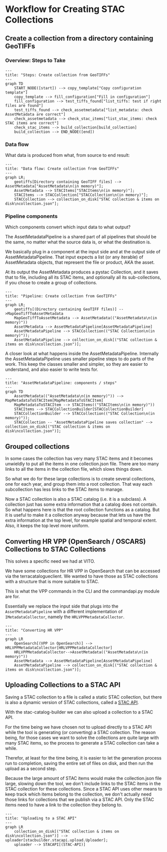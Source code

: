 # Workflow for Creating STAC Collections

## Create a collection from a directory containing GeoTIFFs

### Overview: Steps to Take

```mermaid
---
title: "Steps: Create collection from GeoTIFFs"
---
graph TD
    START_NODE([start]) --> copy_template["Copy configuration template"]
    copy_template --> fill_configuration["Fill in configuration"]
    fill_configuration --> test_tiffs_found["list_tiffs: test if right files are found"]
    test_tiffs_found --> check_assetmetadata["list_metadata: check AssetMetadata are correct"]
    check_assetmetadata --> check_stac_items["list_stac_items: check STAC items are correct"]
    check_stac_items --> build_collection[build_collection]
    build_collection --> END_NODE([end])
```

### Data flow

What data is produced from what, from source to end result:

```mermaid
---
title: "Data flow: Create collection from GeoTIFFs"
---
graph LR;
    geotiffs[Directory containing GeoTIFF files] --> AssetMetadata["AssetMetadata\n(in memory)"];
    AssetMetadata --> STACItems["STACItems\n(in memory)"];
    STACItems --> STACCollection["STACCollection\n(in memory)"];
    STACCollection --> collection_on_disk["STAC collection & items on disk\ncollection.json"];
```

### Pipeline components

Which components convert which input data to what output?

The AssetMetadataPipeline is a shared part of all pipelines that should be the same, no matter what the source data is, or what the destination is.

We basically plug in a component at the input side and at the output side of AssetMetadataPipeline.
That input expects a list (or any iterable) of AssetMetadata objects, that represent the file or product, AKA the asset.

At its output the AssetMetadata produces a pystac Collection, and it saves that to file, including all its STAC items, and optionally all its sub-collections, if you chose to create a group of collections.


```mermaid
---
title: "Pipeline: Create collection from GeoTIFFs"
---
graph LR;
    geotiffs[(Directory containing GeoTIFF files)] -->MapGeoTiffToAssetMetadata
    MapGeoTiffToAssetMetadata --> AssetMetadata(("AssetMetadata\n(in memory)"))
    AssetMetadata --> AssetMetadataPipeline[AssetMetadataPipeline]
    AssetMetadataPipeline --> STACCollection(("STAC Collection\n(in memory)"));
    AssetMetadataPipeline --> collection_on_disk[("STAC collection & items on disk\ncollection.json")];
```

A closer look at what happens inside the AssetMetadataPipeline.
Internally the AssetMetadataPipeline uses smaller pipeline steps to do parts of the work.
This keep the classes smaller and simpler, so they are easier to understand, and also easier to write tests for.

```mermaid
---
title: "AssetMetadataPipeline: components / steps"
---
graph TD
    AssetMetadata(("AssetMetadata\n(in memory)")) --> MapMetadataToSTACItem[MapMetadataToSTACItem]
    MapMetadataToSTACItem --> STACItems(("STACItems\n(in memory)"))
    STACItems --> STACCollectionBuilder[STACCollectionBuilder]
    STACCollectionBuilder --> STACCollection(("STAC Collection\n(in memory)"));
    STACCollection -- "AssetMetadataPipeline saves collection" --> collection_on_disk[("STAC collection & items on disk\ncollection.json")];
```

## Grouped collections

In some cases the collection has very many STAC items and it becomes unwieldly to put all the items in one collection.json file. There are too many links to all the items in the collection file, which slows things down.

So what we do for these large collections is to create several collections, one for each year, and group them into a root collection. That way each subcollection has less links to the STAC items to manage.

Now a STAC collection is also a STAC catalog (i.e. it is a subclass). A collection just has some extra information that a catalog does not contain. So what happens here is that the root collection functions as a catalog. But it is useful to make it a collection anyway because that lets us have the extra information at the top level, for example spatial and temporal extent. Also, it keeps the top level more uniform.

## Converting HR VPP (OpenSearch / OSCARS) Collections to STAC Collections

This solves a specific need we had at VITO.

We have some collections for HR VPP in OpenSearch that can be accessed via the terracatalogueclient.
We wanted to have those as STAC collections with a structure that is more suitable to STAC.

This is what the VPP commands in the CLI and the commandapi.py module are for.

Essentially we replace the input side that plugs into the `AssetMetadataPipeline` with a different  implementation of `IMetadataCollector`, namely the `HRLVPPMetadataCollector`.


```mermaid
---
title: "Converting HR VPP"
---
graph LR
    OpenSearch[(VPP in OpenSearch)] --> HRLVPPMetadataCollector[HRLVPPMetadataCollector]
    HRLVPPMetadataCollector-->AssetMetadata(("AssetMetadata\n(in memory)"))
    AssetMetadata --> AssetMetadataPipeline[AssetMetadataPipeline]
    AssetMetadataPipeline --> collection_on_disk[("STAC collection & items on disk\ncollection.json")];
```

## Uploading Collections to a STAC API

Saving a STAC collection to a file is called a static STAC collection, but there is also a dynamic version of STAC collections, called a [STAC API](https://github.com/radiantearth/stac-api-spec).

With the stac-catalog-builder we can also upload a collection to a STAC API.

For the time being we have chosen not to upload directly to a STAC API while the tool is generating (or converting) a STAC collection.
The reason being, for those cases we want to solve the collections are quite large with many STAC items, so the process to generate a STAC collection can take a while.

Therefor, at least for the time being, it is easier to let the generation process run to completion, saving the entire set of files on disk, and then run the upload as a second step.

Because the large amount of STAC items would make the collection.json file large, slowing down the tool, we don't include links to the STAC items in the STAC collection for these collections.
Since a STAC API uses other means to keep track which items belong to the collection, we don't actually need those links for collections that we publish via a STAC API. Only the STAC items need to have a link to the collection they belong to.


```mermaid
---
title: "Uploading to a STAC API"
---
graph LR
    collection_on_disk[("STAC collection & items on disk\ncollection.json")] --> uploader[stacbuilder.stacapi.upload.Uploader];
    uploader --> STACAPI[(STAC-API)]
```
